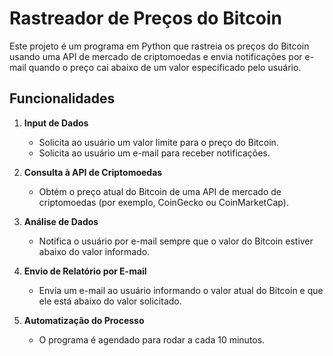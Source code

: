 # Rastreador de Preços do Bitcoin

Este projeto é um programa em Python que rastreia os preços do Bitcoin usando uma API de mercado de criptomoedas e envia notificações por e-mail quando o preço cai abaixo de um valor especificado pelo usuário.

## Funcionalidades

1. **Input de Dados**
   - Solicita ao usuário um valor limite para o preço do Bitcoin.
   - Solicita ao usuário um e-mail para receber notificações.

2. **Consulta à API de Criptomoedas**
   - Obtém o preço atual do Bitcoin de uma API de mercado de criptomoedas (por exemplo, CoinGecko ou CoinMarketCap).

3. **Análise de Dados**
   - Notifica o usuário por e-mail sempre que o valor do Bitcoin estiver abaixo do valor informado.

4. **Envio de Relatório por E-mail**
   - Envia um e-mail ao usuário informando o valor atual do Bitcoin e que ele está abaixo do valor solicitado.

5. **Automatização do Processo**
   - O programa é agendado para rodar a cada 10 minutos.
